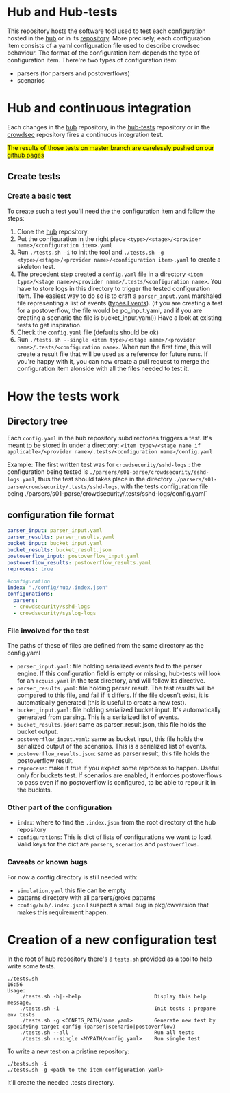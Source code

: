 # Hub and Hub-tests

This repository hosts the software tool used to test each
configuration hosted in the [hub](https://hub.crowdsec.net) or in its
[repository](https://github.com/crowdsecurity/hub/). More precisely,
each configuration item consists of a yaml configuration file used to
describe crowdsec behaviour. The format of the configuration item
depends the type of configuration item. There're two types of
configuration item:

* parsers (for parsers and postoverflows)
* scenarios 

# Hub and continuous integration

Each changes in the [hub](https://github.com/crowdsecurity/hub)
repository, in the
[hub-tests](https://github.com/crowdsecurity/hub-tests) repository or
in the [crowdsec](https://github.com/crowdsecurity/crowdsec)
repository fires a continuous integration test.

<mark>The results of those tests on master branch are carelessly pushed on
our [github pages](https://crowdsecurity.github.io/hub/)</mark>

## Create tests

### Create a basic test

To create such a test you'll need the the configuration item and
follow the steps:
1. Clone the [hub](https://github.com/crowdsecurity/hub) repository.
2. Put the configuration in the right place `<type>/<stage>/<provider name>/<configuration item>.yaml`
3. Run `./tests.sh -i` to init the tool and `./tests.sh -g
   <type>/<stage>/<provider name>/<configuration item>.yaml` to create
   a skeleton test.
4. The precedent step created a `config.yaml` file in a directory
`<item type>/<stage name>/<provider name>/.tests/<configuration
name>`. You have to store logs in this directory to trigger the tested
configuration item. The easiest way to do so is to craft a
`parser_input.yaml` marshaled file representing a list of events
([types.Events](https://github.com/crowdsecurity/crowdsec/blob/eda9c03c82a2aa35d07053986c3d70fe15dd4b4e/pkg/types/event.go#L17)). (if
you are creating a test for a postoverflow, the file would be
po_input.yaml, and if you are creating a scenario the file is
bucket_input.yaml)) Have a look at existing tests to
get inspiration.
5. Check the `config.yaml` file (defaults should be ok)
6. Run `./tests.sh --single <item type>/<stage name>/<provider
   name>/.tests/<configuration name>`. When run the first time, this
   will create a result file that will be used as a reference for future runs. If you're happy with it, you can now create
   a pull request to merge the configuration item alonside with all
   the files needed to test it.

# How the tests work

## Directory tree

Each `config.yaml` in the hub repository subdirectories triggers a
test. It's meant to be stored in under a directory: `<item
type>/<stage name if applicable>/<provider name>/.tests/<configuration name>/config.yaml`

Example:
The first written test was for `crowdsecurity/sshd-logs` : the configuration being tested is `./parsers/s01-parse/crowdsecurity/sshd-logs.yaml`, thus the test should takes place in the directory `./parsers/s01-parse/crowdsecurity/.tests/sshd-logs`, with the tests configuration file being ./parsers/s01-parse/crowdsecurity/.tests/sshd-logs/config.yaml`


## configuration file format

```yaml
parser_input: parser_input.yaml
parser_results: parser_results.yaml
bucket_input: bucket_input.yaml                 
bucket_results: bucket_result.json              
postoverflow_input: postoverflow_input.yaml     
postoverflow_results: postoverflow_results.yaml 
reprocess: true

#configuration
index: "./config/hub/.index.json"
configurations:      
  parsers:
  - crowdsecurity/sshd-logs
  - crowdsecurity/syslog-logs
```

### File involved for the test
The paths of these of files are defined from the same directory as the config.yaml
* `parser_input.yaml`: file holding serialized events fed to the parser engine. If this configuration field is empty or missing, hub-tests will look for an `acquis.yaml` in the test directory, and will follow its directive.
* `parser_results.yaml`: file holding parser result. The test results will be compared to this file, and fail if it differs. If the file doesn't exist, it is automatically generated (this is useful to create a new test). 
* `bucket_input.yaml`: file holding serialized bucket input. It's automatically generated from parsing. This is a serialized list of events.
* `bucket_results.jdon`: same as parser_result.json, this file holds the bucket output. 
* `postoverflow_input.yaml`: same as bucket input, this file holds the serialized output of the scenarios. This is a serialized list of events.
* `postoverflow_results.json`: same as parser result, this file holds the postoverflow result.
* `reprocess`: make it true if you expect some reprocess to
  happen. Useful only for buckets test. If scenarios are enabled, it
  enforces postoverflows to pass even if no postoverflow is
  configured, to be able to repour it in the buckets.

### Other part of the configuration
* `index`: where to find the `.index.json` from the root directory of the hub repository
* `configurations`: This is dict of lists of configurations we want to load. Valid keys for the dict are `parsers`, `scenarios` and `postoverflows`. 

### Caveats or known bugs

For now a config directory is still needed with:

 * `simulation.yaml` this file can be empty
 * patterns directory with all parsers/groks patterns
 * `config/hub/.index.json` I suspect a small bug in pkg/cwversion that makes this requirement happen.

# Creation of a new configuration test

In the root of hub repository there's a `tests.sh` provided as a tool to help write some tests.
```
./tests.sh                                                                                                                          16:56
Usage:
    ./tests.sh -h|--help                        Display this help message.
    ./tests.sh -i                               Init tests : prepare env tests
    ./tests.sh -g <CONFIG_PATH/name.yaml>       Generate new test by specifying target config (parser|scenario|postoverflow)
    ./tests.sh --all                            Run all tests
    ./tests.sh --single <MYPATH/config.yaml>    Run single test
```

To write a new test on a pristine repository:
 ```
./tests.sh -i
./tests.sh -g <path to the item configuration yaml>
```
It'll create the needed .tests directory.

